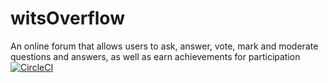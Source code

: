 # witsOverflow
An online forum that allows users to ask, answer, vote, mark and moderate questions and answers, as well as earn achievements for participation
[![CircleCI](https://circleci.com/gh/2003405/witsOverFlow.svg?style=svg)](https://circleci.com/gh/2003405/witsOverflow)
